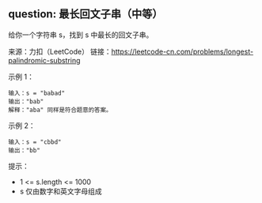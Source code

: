 ## question: 最长回文子串（中等）
给你一个字符串 s，找到 s 中最长的回文子串。

来源：力扣（LeetCode）
链接：https://leetcode-cn.com/problems/longest-palindromic-substring

示例 1：
```text
输入：s = "babad"
输出："bab"
解释："aba" 同样是符合题意的答案。
```

示例 2：
```text
输入：s = "cbbd"
输出："bb"
```

提示：
+ 1 <= s.length <= 1000
+ s 仅由数字和英文字母组成